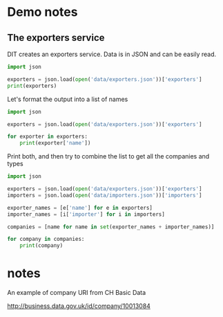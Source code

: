 # Demo notes

## The exporters service

DIT creates an exporters service. Data is in JSON and can be easily read. 

```python
import json 

exporters = json.load(open('data/exporters.json'))['exporters']
print(exporters)
```

Let's format the output into a list of names

```python
import json 

exporters = json.load(open('data/exporters.json'))['exporters']

for exporter in exporters:
    print(exporter['name'])
```

Print both, and then try to combine the list to get all the companies and types

```python
import json 

exporters = json.load(open('data/exporters.json'))['exporters']
importers = json.load(open('data/importers.json'))['importers']

exporter_names = [e['name'] for e in exporters]
importer_names = [i['importer'] for i in importers]

companies = [name for name in set(exporter_names + importer_names)]

for company in companies:
    print(company)
```

# notes
An example of company URI from CH Basic Data

http://business.data.gov.uk/id/company/10013084




